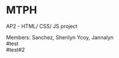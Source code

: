 # MTPH
AP2 - HTML/ CSS/ JS project

Members:
Sanchez, Sherilyn
Ycoy, Jannalyn
<br> #test
<br> #test#2